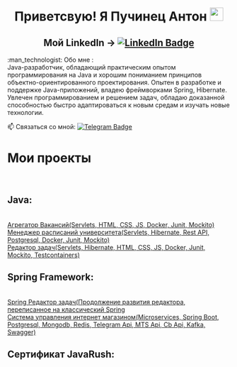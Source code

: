 <div id="header" align="center">
  <h1>
  Приветсвую! Я Пучинец Антон
    <img src="https://media.giphy.com/media/hvRJCLFzcasrR4ia7z/giphy.gif" width="30px"/>
</div>
<div id="badges" align="center">
  <h2>Мой LinkedIn ->
  <a href = "https://www.linkedin.com/in/apuchinets/">
  <img src="https://img.shields.io/badge/LinkedIn-blue?style=for-the-badge&logo=linkedin&logoColor=white" alt="LinkedIn Badge"/>
  </a>  
</h1>
</div>
<div id="counter" align="center">
  <img src="https://komarev.com/ghpvc/?username=CatFindus&style=flat-square&color=blue" alt=""/>
  
  
</div id="about_me">  
 :man_technologist: Обо мне :
  <div>
Java-разработчик, обладающий практическим опытом программирования на Java и хорошим пониманием принципов объектно-ориентированного проектирования. Опытен в разработке и поддержке Java-приложений, владею фреймворками Spring, Hibernate. Увлечен программированием и решением задач, обладаю доказанной способностью быстро адаптироваться к новым средам и изучать новые технологии.
  </div>  
  <div>

:mailbox: Связаться со мной: [![Telegram Badge](https://img.shields.io/badge/-@apuchinec-blue?style=flat&logo=Telegram&logoColor=white)](https://t.me/apuchinec)    
  </div>
</div>
<div>
  <h1>Мои проекты</h1>
  <br>
  <h2>Java:</h2>
  <br>
  <a href = "https://github.com/CatFindus/VacancyAgregator">Агрегатор Вакансий(Servlets, HTML, CSS, JS, Docker, Junit, Mockito)</a>
  <br>
  <a href = "https://github.com/CatFindus/University">Менеджер расписаний университета(Servlets, Hibernate, Rest API, Postgresql, Docker, Junit, Mockito)</a>
  <br>
  <a href = "https://github.com/CatFindus/TaskManager">Редактор задач(Servlets, Hibernate, HTML, CSS, JS, Docker, Junit, Mockito, Testcontainers)</a>
  <br>
  <h2>Spring Framework:</h2>
  <br>
  <a href = "https://github.com/CatFindus/SpringTask">Spring Редактор задач(Продолжение развития редактора, переписанное на классический Spring</a>
  <br>
  <a href = "https://github.com/CatFindus/SpringTask">Система управления интернет магазином(Microservices, Spring Boot, Postgresql, Mongodb, Redis, Telegram Api, MTS Api, Cb Api, Kafka, Swagger)</a>
  <br>
  <h2>Сертификат JavaRush:</h2>  
  <br>
</div>
<div
</div>
